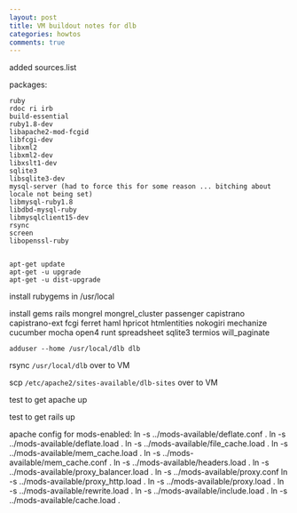 ```yaml
---
layout: post
title: VM buildout notes for dlb
categories: howtos
comments: true
---
```



added sources.list

packages:

    ruby
    rdoc ri irb
    build-essential
    ruby1.8-dev
    libapache2-mod-fcgid
    libfcgi-dev
    libxml2
    libxml2-dev
    libxslt1-dev
    sqlite3
    libsqlite3-dev
    mysql-server (had to force this for some reason ... bitching about locale not being set)
    libmysql-ruby1.8
    libdbd-mysql-ruby
    libmysqlclient15-dev
    rsync
    screen
    libopenssl-ruby


    apt-get update
    apt-get -u upgrade
    apt-get -u dist-upgrade

install rubygems in /usr/local

install gems
    rails
    mongrel
    mongrel_cluster
    passenger
    capistrano
    capistrano-ext
    fcgi
    ferret
    haml
    hpricot
    htmlentities
    nokogiri
    mechanize
    cucumber
    mocha
    open4
    runt
    spreadsheet
    sqlite3
    termios
    will_paginate


    adduser --home /usr/local/dlb dlb

rsync `/usr/local/dlb` over to VM

scp `/etc/apache2/sites-available/dlb-sites` over to VM

test to get apache up

test to get rails up


apache config for mods-enabled:
    ln -s ../mods-available/deflate.conf .
    ln -s ../mods-available/deflate.load .
    ln -s ../mods-available/file_cache.load .
    ln -s ../mods-available/mem_cache.load .
    ln -s ../mods-available/mem_cache.conf .
    ln -s ../mods-available/headers.load .
    ln -s ../mods-available/proxy_balancer.load .
    ln -s ../mods-available/proxy.conf
    ln -s ../mods-available/proxy_http.load .
    ln -s ../mods-available/proxy.load .
    ln -s ../mods-available/rewrite.load .
    ln -s ../mods-available/include.load .
    ln -s ../mods-available/cache.load .

